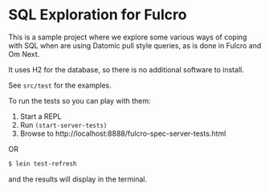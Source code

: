 # SQL Exploration for Fulcro

This is a sample project where we explore some various ways of coping
with SQL when are using Datomic pull style queries, as is done in Fulcro and Om Next.

It uses H2 for the database, so there is no additional software to install.

See `src/test` for the examples.

To run the tests so you can play with them:

1. Start a REPL
2. Run `(start-server-tests)`
3. Browse to http://localhost:8888/fulcro-spec-server-tests.html

OR

```bash
$ lein test-refresh
```

and the results will display in the terminal.

